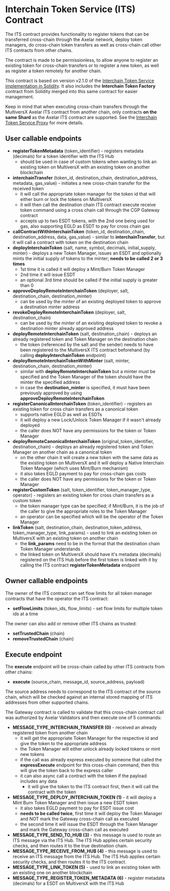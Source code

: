 # Interchain Token Service (ITS) Contract

The ITS contract provides functionality to register tokens that can be transferred cross-chain through the Axelar network,
deploy token managers, do cross-chain token transfers as well as cross-chain call other ITS contracts from other chains.

The contract is made to be permissionless, to allow anyone to register an existing token for cross-chain transfers or to register
a new token, as well as register a token remotely for another chain.

This contract is based on version v2.1.0 of the [Interchain Token Service implementation in Solidity](https://github.com/axelarnetwork/interchain-token-service/blob/v/contracts/InterchainTokenService.sol).
It also includes the **Interchain Token Factory** contract from Solidity merged into this same contract for easier management. 

Keep in mind that when executing cross-chain transfers through the MultiversX Axelar ITS contract from another chain, only contracts **on the same Shard** as the Axelar ITS contract are supported.
See the [Interchain Token Service Proxy](../interchain-token-service-proxy) for more details.

## User callable endpoints
- **registerTokenMetadata** (token_identifier) - registers metadata (decimals) for a token identifier with the ITS Hub
  - should be used in case of custom tokens when wanting to link an existing token on MultiversX with an existing token on another blockchain
- **interchainTransfer** (token_id, destination_chain, destination_address, metadata, gas_value) - initiates a new cross-chain transfer for the received token
  - it will call the appropriate token manager for the token id that will either burn or lock the tokens on MultiversX
  - it will then call the destination chain ITS contract execute receive token command using a cross chain call through the CGP Gateway contract
  - accepts up to two ESDT tokens, with the 2nd one being used for gas, also supporting EGLD as ESDT to pay for cross chain gas
- **callContractWithInterchainToken** (token_id, destination_chain, destination_address, data, gas_value) - similar to **interchainTransfer**, but it will call a contract with token on the destination chain
- **deployInterchainToken** (salt, name, symbol, decimals, initial_supply, minter) - deploys a new Token Manager, issues an ESDT and optionally mints the initial supply of tokens to the minter; **needs to be called 2 or 3 times**
  - 1st time it is called it will deploy a Mint/Burn Token Manager
  - 2nd time it will issue ESDT
  - an optional 3rd time should be called if the initial supply is greater than 0
- **approveDeployRemoteInterchainToken** (deployer, salt, destination_chain, destination_minter)
  - can be used by the minter of an existing deployed token to approve a destination minter address
- **revokeDeployRemoteInterchainToken** (deployer, salt, destination_chain)
  - can be used by the minter of an existing deployed token to revoke a destination minter already approved address
- **deployRemoteInterchainToken** (salt, destination_chain) - deploys an already registered token and Token Manager on the destination chain
  - the token (referenced by the salt and the sender) needs to have been registered to the MultiversX ITS contract beforehand (by calling **deployInterchainToken** endpoint)
- **deployRemoteInterchainTokenWithMinter** (salt, minter, destination_chain, destination_minter)
  - similar with **deployRemoteInterchainToken** but a minter must be specified and the Token Manager of the token should have the minter the specified address
  - in case the **destination_minter** is specified, it must have been previously approved by using **approveDeployRemoteInterchainToken**
- **registerCanonicalInterchainToken** (token_identifier) - registers an existing token for cross chain transfers as a canonical token
  - supports native EGLD as well as ESDTs
  - it will deploy a new Lock/Unlock Token Manager if it wasn't already deployed
  - the caller does NOT have any permissions for the token or Token Manager
- **deployRemoteCanonicalInterchainToken** (original_token_identifier, destination_chain) - deploys an already registered token and Token Manager on another chain as a canonical token
  - on the other chain it will create a new token with the same data as the existing token on MultiversX and it will deploy a Native Interchain Token Manager (which uses Mint/Burn mechanism)
  - it also takes EGLD payment to pay for cross-chain gas costs
  - the caller does NOT have any permissions for the token or Token Manager
- **registerCustomToken** (salt, token_identifier, token_manager_type, operator) - registers an existing token for cross chain transfers as a custom token
  - the token manager type can be specified; if Mint/Burn, it is the job of the caller to give the appropriate roles to the Token Manager
  - an operator can be specified which will be the operator of the Token Manager
- **linkToken** (salt, destination_chain, destination_token_address, token_manager_type, link_params) - used to link an existing token on MultiversX with an existing token on another chain
  - the **link_params** need to be in the format that the destination chain Token Manager understands
  - the linked token on MultiversX should have it's metadata (decimals) registered on the ITS Hub before the first token is linked with it by calling the ITS contract **registerTokenMetadata** endpoint
 
## Owner callable endpoints
The owner of the ITS contract can set flow limits for all token manager contracts that have the operator the ITS contract:
- **setFlowLimits** (token_ids, flow_limits) - set flow limits for multiple token ids at a time

The owner can also add or remove other ITS chains as trusted:
- **setTrustedChain** (chain)
- **removeTrustedChain** (chain)

## Execute endpoint

The **execute** endpoint will be cross-chain called by other ITS contracts from other chains:
- **execute** (source_chain, message_id, source_address, payload)

The source address needs to correspond to the ITS contract of the source chain, which will be checked against an internal stored mapping of ITS addresses from other supported chains. 

The Gateway contract is called to validate that this cross-chain contract call was authorized by Axelar Validators and then execute one of 5 commands:
- **MESSAGE_TYPE_INTERCHAIN_TRANSFER (0)** - received an already registered token from another chain
  - it will get the appropriate Token Manager for the respective id and give the token to the appropriate address
  - the Token Manager will either unlock already locked tokens or mint new tokens
  - if the call was already express executed by someone that called the **expressExecute** endpoint for this cross-chain command,
    then this will give the token back to the express caller
  - it can also async call a contract with the token if the payload includes any data
    - it will give the token to the ITS contract first, then it will call the contract with the token
- **MESSAGE_TYPE_DEPLOY_INTERCHAIN_TOKEN (1)** - it will deploy a Mint Burn Token Manager and then issue a new ESDT token
  - it also takes EGLD payment to pay for ESDT issue cost
  - **needs to be called twice**, first time it will deploy the Token Manager and NOT mark the Gateway cross-chain call as executed
  - the second time it will issue the ESDT through the Token Manager and mark the Gateway cross-chain call as executed
- **MESSAGE_TYPE_SEND_TO_HUB (3)** - this message is used to route an ITS message via the ITS Hub. The ITS Hub applies certain security checks, and then routes it to the true destination chain.
- **MESSAGE_TYPE_RECEIVE_FROM_HUB (4)** - this message is used to receive an ITS message from the ITS Hub. The ITS Hub applies certain security checks, and then routes it to the ITS contract.
- **MESSAGE_TYPE_LINK_TOKEN (5)** - used to link an existing token with an existing one on another blockchain
- **MESSAGE_TYPE_REGISTER_TOKEN_METADATA (6)** - register metadata (decimals) for a ESDT on MultiversX with the ITS Hub
